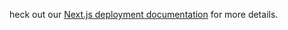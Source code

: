 heck out our [Next.js deployment documentation](https://nextjs.org/docs/deployment) for more details.
